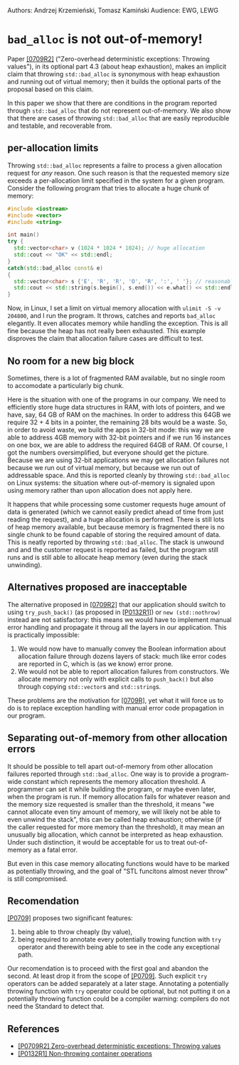 Authors: Andrzej Krzemieński, Tomasz Kamiński
Audience: EWG, LEWG


`bad_alloc` is not out-of-memory!
=================================

Paper [[0709R2]](http://www.open-std.org/jtc1/sc22/wg21/docs/papers)
("Zero-overhead deterministic exceptions: Throwing values"), in its optional part 4.3 (about heap exhaustion),
makes an implicit claim that throwing `std::bad_alloc` is synonymous with heap exhaustion and running out of
virtual memory; then it builds the optional parts of the proposal based on this claim.

In this paper we show that there are conditions in the program reported through `std::bad_alloc` that do not represent
out-of-memory. We also show that there are cases of throwing `std::bad_alloc` that are easily reproducible and testable,
and recoverable from.


per-allocation limits
---------------------

Throwing `std::bad_alloc` represents a failre to process a given allocation request for *any* reason. One such reason is
that the requested memory size exceeds a per-allocation limit specified in the system for a given program. Consider the following program that tries to allocate a huge chunk of memory:

```c++
#include <iostream>
#include <vector>
#include <string>

int main()
try {
  std::vector<char> v (1024 * 1024 * 1024); // huge allocation
  std::cout << "OK" << std::endl;
}
catch(std::bad_alloc const& e)
{
  std::vector<char> s {'E', 'R', 'R', 'O', 'R', ':', ' '}; // reasonable allocation
  std::cout << std::string(s.begin(), s.end()) << e.what() << std::endl;
}
```
Now, in Linux, I set a limit on virtual memory allocation with `ulimit -S -v 204800`, and I run the program. It throws, catches and reports `bad_alloc` elegantly. It even allocates memory while handling the exception. This is all fine because the heap has not really been exhausted. This example disproves the claim that allocation failure cases are difficult to test.


No room for a new big block
---------------------------

Sometimes, there is a lot of fragmented RAM available, but no single room to accomodate a particularly big chunk.

Here is the situation with one of the programs in our company. We need to efficiently store huge data structures in RAM, with lots of pointers, and we have, say, 64 GB of RAM on the machines. In order to address this 64GB we require 32 + 4 bits in a pointer, the remaining 28 bits would be a waste. So, in order to avoid waste, we build the apps in 32-bit mode: this way we are able to address 4GB memory with 32-bit pointers and if we run 16 instances on one box, we are able to address the required 64GB of RAM. Of course, I got the numbers oversimplified, but everyone should get the picture. Because we are using 32-bit applications we may get allocation failures not because we run out of virtual memory, but because we run out of addressable space. And this is reported cleanly by throwing `std::bad_alloc` on Linux systems: the situation where out-of-memory is signaled upon using memory rather than upon allocation does not apply here.

It happens that while processing some customer requests huge amount of data is generated (which we cannot easily predict ahead of time from just reading the request), and a huge allocation is performed. There is still lots of heap memory available, but because memory is fragmented there is no single chunk to be found capable of storing the required amount of data. This is neatly reported by throwing `std::bad_alloc`. The stack is unwound and and the customer request is reported as failed, but the program still runs and is still able to allocate heap memory (even during the stack unwinding).


Alternatives proposed are inacceptable
--------------------------------------

The alternative proposed in [[0709R2]](http://www.open-std.org/jtc1/sc22/wg21/docs/papers) that our application should switch
to using `try_push_back()` (as proposed in [[P0132R1]](http://www.open-std.org/jtc1/sc22/wg21/docs/papers/2018/p0132r1.html)) or `new (std::nothrow)` instead are not satisfactory: this means we would have to implement manual error handling and propagate it throug all the layers in our application. This is practically impossible:

1. We would now have to manually convey the Boolean information about allocation failure through dozens layers of stack:
   much like error codes are reported in C, which is (as we know) error prone.
2. We would not be able to report allocation failures from constructors. We allocate memory not only with explicit calls
   to `push_back()` but also through copying `std::vector`s and `std::string`s.
   
These problems are the motivation for [[0709R]](http://www.open-std.org/jtc1/sc22/wg21/docs/papers),
yet what it will force us to do is to replace exception handling with manual error code propagation in our program.


Separating out-of-memory from other allocation errors
-----------------------------------------------------

It should be possible to tell apart out-of-memory from other allocation failures reported through `std::bad_alloc`. One way is to provide a program-wide constant which represents the memory allocation threshold. A programmer can set it while building the program, or maybe even later, when the program is run. If memory allocation fails for whatever reason and the memory size requested is smaller than the threshold, it means "we cannot allocate even tiny amount of memory, we will likely not be able to even unwind the stack", this can be called heap exhaustion; otherwise (if the caller requested for more memory than the threshold), it may mean an unusually big allocation, which cannot be interpreted as heap exhaustion. Under such distinction, it would be acceptable for us to treat out-of-memory as a fatal error.

But even in this case memory allocating functions would have to be marked as potentially throwing, and the goal of "STL funcitons almost never throw" is still compromised.


Recomendation
-------------

[[P0709]](http://www.open-std.org/jtc1/sc22/wg21/docs/papers/2018/p0709r2.pdf) proposes two significant features:
1. being able to throw cheaply (by value),
2. being required to annotate every potentially trowing function with `try` operator and therewith being able
   to see in the code any exceptional path.

Our recomendation is to proceed with the first goal and abandon the second. At least drop it from the scope of [[P0709]](http://www.open-std.org/jtc1/sc22/wg21/docs/papers/2018/p0709r2.pdf). Such explicit `try` operators can be added separately at a later stage. Annotating a potentially throwing function with `try` operator could be optional, but not putting it on a potentially throwing function could be a compiler warning: compilers do not need the Standard to detect that.


References
----------

* [[P0709R2] Zero-overhead deterministic exceptions: Throwing values ](http://www.open-std.org/jtc1/sc22/wg21/docs/papers/2018/p0709r2.pdf)
* [[P0132R1] Non-throwing container operations](http://www.open-std.org/jtc1/sc22/wg21/docs/papers/2018/p0132r1.html)
